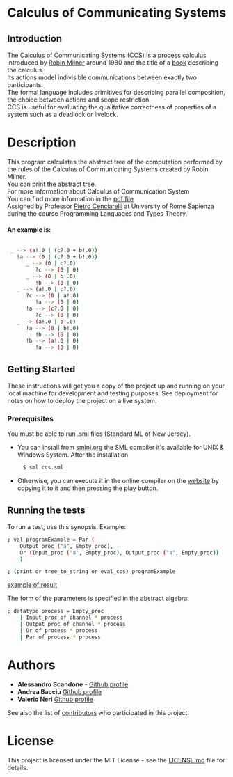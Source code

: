 # Calculus of Communicating Systems
## Introduction
The Calculus of Communicating Systems (CCS) is a process calculus introduced by [Robin Milner](https://it.wikipedia.org/wiki/Robin_Milner) around 1980 and the title of a [book](https://www.springer.com/la/book/9783540102359) describing the calculus. <br/> Its actions model indivisible communications between exactly two participants. <br/> The formal language includes primitives for describing parallel composition, the choice between actions and scope restriction. <br/> CCS is useful for evaluating the qualitative correctness of properties of a system such as a deadlock or livelock.

# Description
This program calculates the abstract tree of the computation performed by the rules of the Calculus of Communicating Systems  created by Robin Milner.<br/>
You can print the abstract tree.<br/>
For more information about Calculus of Communication System<br/>
You can find more information in the 
[pdf file](ccs.pdf)
<br/>
Assigned by Professor [Pietro Cenciarelli](http://wwwusers.di.uniroma1.it/~cencia/) at University of Rome Sapienza during the course Programming Languages and Types Theory.

#### An example is:
```sh

 _ --> (a!.0 | (c?.0 + b!.0))
   !a --> (0 | (c?.0 + b!.0))
      _ --> (0 | c?.0)
         ?c --> (0 | 0)
      _ --> (0 | b!.0)
         !b --> (0 | 0)
   _ --> (a!.0 | c?.0)
      ?c --> (0 | a!.0)
         !a --> (0 | 0)
      !a --> (c?.0 | 0)
         ?c --> (0 | 0)
   _ --> (a!.0 | b!.0)
      !a --> (0 | b!.0)
         !b --> (0 | 0)
      !b --> (a!.0 | 0)
         !a --> (0 | 0)
```
## Getting Started

These instructions will get you a copy of the project up and running on your local machine for development and testing purposes. See deployment for notes on how to deploy the project on a live system.

### Prerequisites

You must be able to run .sml files (Standard ML of New Jersey).

* You can install from [smlnj.org](https://www.smlnj.org/) the SML compiler it's available for UNIX & Windows System. After the installation
```sh
     $ sml ccs.sml 
```

* Otherwise, you can execute it in the online compiler on the
[website](https://www.tutorialspoint.com/execute_smlnj_online.php) by copying it to it and then pressing the play button.


## Running the tests

To run a test, use this synopsis.
Example: 
```sh
; val programExample = Par (
    Output_proc ("a", Empty_proc),
    Or (Input_proc ("a", Empty_proc), Output_proc ("a", Empty_proc))
    )

; (print or tree_to_string or eval_ccs) programExample
```
[example of result](https://github.com/andreabac3/Calculus-of-Communicating-Systems/blob/master/README.md#an-example-is)

The form of the parameters is specified in the abstract algebra:
```sh
; datatype process = Empty_proc
    | Input_proc of channel * process
    | Output_proc of channel * process
    | Or of process * process
    | Par of process * process
```

# Authors

* **Alessandro Scandone**  - [Github profile](https://github.com/ascandone)
* **Andrea Bacciu**  [Github profile](https://github.com/andreabac3)
* **Valerio Neri**  [Github profile](https://github.com/selektion)

See also the list of [contributors](https://github.com/andreabac3/Calculus-of-Communicating-Systems/contributors) who participated in this project.

# License

This project is licensed under the MIT License - see the [LICENSE.md](LICENSE) file for details.
